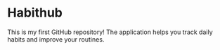 # Habithub
This is my first GitHub repository! The application helps you track daily habits and improve your routines.
